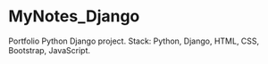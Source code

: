 # MyNotes_Django
Portfolio Python Django project. Stack: Python, Django, HTML, CSS, Bootstrap, JavaScript.
